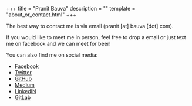 +++
title = "Pranit Bauva"
description = ""
template = "about_or_contact.html"
+++

The best way to contact me is via email (pranit [at] bauva [dot] com).

If you would like to meet me in person, feel free to drop a email or
just text me on facebook and we can meet for beer!

You can also find me on social media:
 * [Facebook](https://www.facebook.com/pranit.bauva)
 * [Twitter](https://twitter.com/pranitbauva1997)
 * [GitHub](https://github.com/pranitbauva1997)
 * [Medium](https://medium.com/@pranit.bauva)
 * [LinkedIN](https://www.linkedin.com/in/pranitbauva/)
 * [GitLab](https://gitlab.com/pranitbauva1997)
